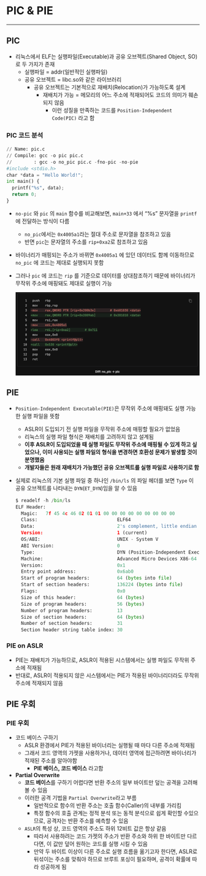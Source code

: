 # PIC & PIE

---

## PIC

- 리눅스에서 ELF는 실행파일(Executable)과 공유 오브젝트(Shared Object, SO)로 두 가지가 존재
    - 실행파일 = addr(일반적인 실행파일)
    - 공유 오브젝트 = libc.so와 같은 라이브러리
        - 공유 오브젝트는 기본적으로 재배치(Relocation)가 가능하도록 설계
            - 재배치가 가능 = 메모리의 어느 주소에 적재되어도 코드의 의미가 훼손되지 않음
                - 이런 성질을 만족하는 코드를 `Position-Independent Code(PIC)` 라고 함

### PIC 코드 분석

```python
// Name: pic.c
// Compile: gcc -o pic pic.c
// 	      : gcc -o no_pic pic.c -fno-pic -no-pie
#include <stdio.h>
char *data = "Hello World!";
int main() {
  printf("%s", data);
  return 0;
}
```

- `no-pic` 와 `pic` 의 `main` 함수를 비교해보면, `main+33` 에서 “%s” 문자열을 `printf` 에 전달하는 방식이 다름
    - `no_pic`에서는 `0x4005a1`라는 절대 주소로 문자열을 참조하고 있음
    - 반면 `pic`는 문자열의 주소를 `rip+0xa2`로 참조하고 있음
- 바이너리가 매핑되는 주소가 바뀌면 `0x4005a1` 에 있던 데이터도 함께 이동하므로 `no_pic` 에 코드는 제대로 실행되지 못함
- 그러나 `pic` 에 코드는 `rip` 를 기준으로 데이터를 상대참조하기 때문에 바이너리가 무작위 주소에 매핑돼도 제대로 실행이 가능
  
    ![Untitled](./PIC_&_PIE.assets/Untitled.png)
    

## PIE

- `Position-Independent Executable(PIE)`은 무작위 주소에 매핑돼도 실행 가능한 실행 파일을 뜻함
    - ASLR이 도입되기 전 실행 파일을 무작위 주소에 매핑할 필요가 없었음
    - 리눅스의 실행 파일 형식은 재배치를 고려하지 않고 설계됨
    - **이후 ASLR이 도입되었을 때 실행 파일도 무작위 주소에 매핑될 수 있게 하고 싶었으나, 이미 사용되는 실행 파일의 형식을 변경하면 호환성 문제가 발생할 것이 분명했음**
    - **개발자들은 원래 재배치가 가능했던 공유 오브젝트를 실행 파일로 사용하기로 함**
- 실제로 리눅스의 기본 실행 파일 중 하나인 `/bin/ls` 의 파일 헤더를 보면 `Type` 이 공유 오브젝트를 나타내는 `DYN`(`ET_DYN`)임을 알 수 있음
  
    ```python
    $ readelf -h /bin/ls
    ELF Header:
      Magic:   7f 45 4c 46 02 01 01 00 00 00 00 00 00 00 00 00
      Class:                             ELF64
      Data:                              2's complement, little endian
      Version:                           1 (current)
      OS/ABI:                            UNIX - System V
      ABI Version:                       0
      Type:                              DYN (Position-Independent Executable file)
      Machine:                           Advanced Micro Devices X86-64
      Version:                           0x1
      Entry point address:               0x6ab0
      Start of program headers:          64 (bytes into file)
      Start of section headers:          136224 (bytes into file)
      Flags:                             0x0
      Size of this header:               64 (bytes)
      Size of program headers:           56 (bytes)
      Number of program headers:         13
      Size of section headers:           64 (bytes)
      Number of section headers:         31
      Section header string table index: 30
    ```
    

### PIE on ASLR

- PIE는 재배치가 가능하므로, ASLR이 적용된 시스템에서는 실행 파일도 무작위 주소에 적재됨
- 반대로, ASLR이 적용되지 않은 시스템에서는 PIE가 적용된 바이너리더라도 무작위 주소에 적재되지 않음

## PIE 우회

### PIE 우회

- 코드 베이스 구하기
    - ASLR 환경에서 PIE가 적용된 바이너리는 실행될 때 마다 다른 주소에 적재됨
    - 그래서 코드 영역의 가젯을 사용하거나, 데이터 영역에 접근하려면 바이너리가 적재된 주소를 알아야함
        - **PIE 베이스, 코드 베이스** 라고함
- **Partial Overwrite**
    - **코드 베이스**를 구하기 어렵다면 반환 주소의 일부 바이트만 덮는 공격을 고려해볼 수 있음
    - 이러한 공격 기법을 `Partial Overwrite`라고 부름
        - 일반적으로 함수의 반환 주소는 호출 함수(Caller)의 내부를 가리킴
        - 특정 함수의 호출 관계는 정적 분석 또는 동적 분석으로 쉽게 확인할 수있으므로, 공격자는 반환 주소를 예측할 수 있음
    - `ASLR`의 특성 상, 코드 영역의 주소도 하위 12비트 값은 항상 같음
        - 따라서 사용하려는 코드 가젯의 주소가 반환 주소와 하위 한 바이트만 다르다면, 이 값만 덮어 원하는 코드를 실행 시킬 수 있음
        - 만약 두 바이트 이상이 다른 주소로 실행 흐름을 옮기고자 한다면, ASLR로 뒤섞이는 주소를 맞춰야 하므로 브루트 포싱이 필요하며, 공격이 확률에 따라 성공하게 됨